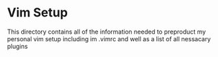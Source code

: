 # Vim Setup

This directory contains all of the information needed to preproduct my personal vim setup including im .vimrc and well as a list of all nessacary plugins



